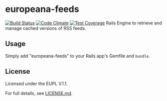 # europeana-feeds

[![Build Status](https://travis-ci.org/europeana/europeana-feeds.svg?branch=develop)](https://travis-ci.org/europeana/europeana-feeds) [![Code Climate](https://codeclimate.com/github/europeana/europeana-feeds/badges/gpa.svg)](https://codeclimate.com/github/europeana/europeana-feeds) [![Test Coverage](https://api.codeclimate.com/v1/badges/4c86fcfacde65f797ad1/test_coverage)](https://codeclimate.com/github/europeana/europeana-feeds/test_coverage)
Rails Engine to retrieve and manage cached versions of RSS feeds.

## Usage

Simply add "europeana-feeds" to your Rails app's Gemfile and `bundle`.

## License
Licensed under the EUPL V.1.1.

For full details, see [LICENSE.md](LICENSE.md).

